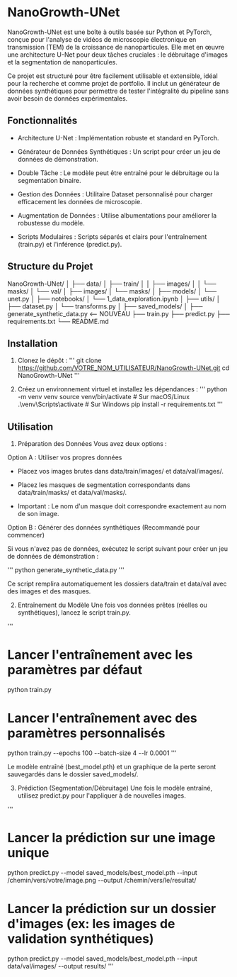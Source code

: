 # NanoGrowth-UNet
NanoGrowth-UNet est une boîte à outils basée sur Python et PyTorch, conçue pour l'analyse de vidéos de microscopie électronique en transmission (TEM) de la croissance de nanoparticules. Elle met en œuvre une architecture U-Net pour deux tâches cruciales : le débruitage d'images et la segmentation de nanoparticules.

Ce projet est structuré pour être facilement utilisable et extensible, idéal pour la recherche et comme projet de portfolio. Il inclut un générateur de données synthétiques pour permettre de tester l'intégralité du pipeline sans avoir besoin de données expérimentales.

## Fonctionnalités
- Architecture U-Net : Implémentation robuste et standard en PyTorch.

- Générateur de Données Synthétiques : Un script pour créer un jeu de données de démonstration.

- Double Tâche : Le modèle peut être entraîné pour le débruitage ou la segmentation binaire.

- Gestion des Données : Utilitaire Dataset personnalisé pour charger efficacement les données de microscopie.

- Augmentation de Données : Utilise albumentations pour améliorer la robustesse du modèle.

- Scripts Modulaires : Scripts séparés et clairs pour l'entraînement (train.py) et l'inférence (predict.py).

## Structure du Projet

NanoGrowth-UNet/
│
├── data/
│   ├── train/
│   │   ├── images/
│   │   └── masks/
│   └── val/
│       ├── images/
│       └── masks/
│
├── models/
│   └── unet.py
│
├── notebooks/
│   └── 1_data_exploration.ipynb
│
├── utils/
│   ├── dataset.py
│   └── transforms.py
│
├── saved_models/
│
├── generate_synthetic_data.py  <-- NOUVEAU
├── train.py
├── predict.py
├── requirements.txt
└── README.md

## Installation
1. Clonez le dépôt :
'''
git clone https://github.com/VOTRE_NOM_UTILISATEUR/NanoGrowth-UNet.git
cd NanoGrowth-UNet
'''

2. Créez un environnement virtuel et installez les dépendances :
'''
python -m venv venv
source venv/bin/activate  # Sur macOS/Linux
.\venv\Scripts\activate  # Sur Windows
pip install -r requirements.txt
'''

## Utilisation
1. Préparation des Données
Vous avez deux options :

Option A : Utiliser vos propres données

- Placez vos images brutes dans data/train/images/ et data/val/images/.

- Placez les masques de segmentation correspondants dans data/train/masks/ et data/val/masks/.

- Important : Le nom d'un masque doit correspondre exactement au nom de son image.

Option B : Générer des données synthétiques (Recommandé pour commencer)

Si vous n'avez pas de données, exécutez le script suivant pour créer un jeu de données de démonstration :

'''
python generate_synthetic_data.py
'''

Ce script remplira automatiquement les dossiers data/train et data/val avec des images et des masques.

2. Entraînement du Modèle
Une fois vos données prêtes (réelles ou synthétiques), lancez le script train.py.

'''
# Lancer l'entraînement avec les paramètres par défaut
python train.py

# Lancer l'entraînement avec des paramètres personnalisés
python train.py --epochs 100 --batch-size 4 --lr 0.0001
'''

Le modèle entraîné (best_model.pth) et un graphique de la perte seront sauvegardés dans le dossier saved_models/.

3. Prédiction (Segmentation/Débruitage)
Une fois le modèle entraîné, utilisez predict.py pour l'appliquer à de nouvelles images.

'''
# Lancer la prédiction sur une image unique
python predict.py --model saved_models/best_model.pth --input /chemin/vers/votre/image.png --output /chemin/vers/le/resultat/

# Lancer la prédiction sur un dossier d'images (ex: les images de validation synthétiques)
python predict.py --model saved_models/best_model.pth --input data/val/images/ --output results/
'''